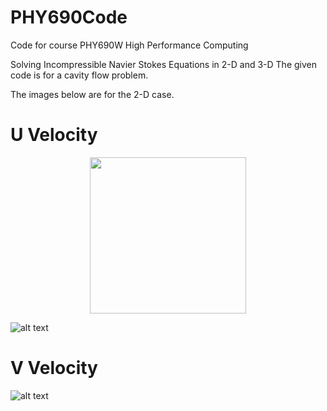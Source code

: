 # PHY690Code
Code for course PHY690W High Performance Computing

Solving Incompressible Navier Stokes Equations in 2-D and 3-D
The given code is for a cavity flow problem.

The images below are for the 2-D case. 

# U Velocity 
<p align="center">
  <img width="250" src="https://github.com/ghostktjMactavish/PHY690Code/tree/master/imgs/U_VEL_CPP.png" "Awesome!">
</p>

![alt text](https://github.com/ghostktjMactavish/PHY690Code/tree/master/imgs/U_VEL_CPP.png)

# V Velocity
![alt text](https://github.com/ghostktjMactavish/PHY690Code/tree/master/imgs/V_VEL_CPP.png)
